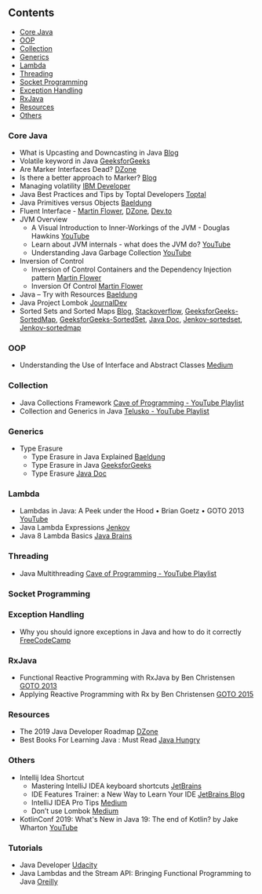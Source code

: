 ## Contents

* [Core Java](#core-java)
* [OOP](#oop)
* [Collection](#collection)
* [Generics](#generics)
* [Lambda](#lambda)
* [Threading](#threading)
* [Socket Programming](#socket-programming)
* [Exception Handling](#exception-handling)
* [RxJava](#rxjava)
* [Resources](#resources)
* [Others](#others)

### Core Java

* What is Upcasting and Downcasting in Java [Blog](https://www.codejava.net/java-core/the-java-language/what-is-upcasting-and-downcasting-in-java)
* Volatile keyword in Java [GeeksforGeeks](https://www.geeksforgeeks.org/volatile-keyword-in-java/)
* Are Marker Interfaces Dead? [DZone](https://dzone.com/articles/are-marker-interfaces-dead)
* Is there a better approach to Marker? [Blog](https://www.javacodegeeks.com/2012/10/is-there-a-better-approach-to-marker.html)
* Managing volatility [IBM Developer](https://www.ibm.com/developerworks/java/library/j-jtp06197/)
* Java Best Practices and Tips by Toptal Developers [Toptal](https://www.toptal.com/java/tips-and-practices)
* Java Primitives versus Objects [Baeldung](https://www.baeldung.com/java-primitives-vs-objects)
* Fluent Interface - [Martin Flower](https://martinfowler.com/bliki/FluentInterface.html), [DZone](https://dzone.com/articles/java-fluent-api-design), [Dev.to](https://dev.to/awwsmm/build-a-fluent-interface-in-java-in-less-than-5-minutes-m7e)
* JVM Overview
  * A Visual Introduction to Inner-Workings of the JVM - Douglas Hawkins [YouTube](https://youtu.be/JLFjY6Ixct8)
  * Learn about JVM internals - what does the JVM do? [YouTube](https://youtu.be/UwB0OSmkOtQ)
  * Understanding Java Garbage Collection [YouTube](https://youtu.be/Uj1_4shgXpk)
* Inversion of Control
  * Inversion of Control Containers and the Dependency Injection pattern [Martin Flower](https://martinfowler.com/articles/injection.html)
  * Inversion Of Control [Martin Flower](https://martinfowler.com/bliki/InversionOfControl.html)
* Java – Try with Resources [Baeldung](https://www.baeldung.com/java-try-with-resources)
* Java Project Lombok [JournalDev](https://www.journaldev.com/18124/java-project-lombok)
* Sorted Sets and Sorted Maps [Blog](http://etutorials.org/cert/java+certification/Chapter+11.+Collections+and+Maps/11.6+Sorted+Sets+and+Sorted+Maps/), [Stackoverflow](https://stackoverflow.com/questions/14743986/why-do-we-need-a-treemap-treeset-when-we-have-sortedmap-sortedset), [GeeksforGeeks-SortedMap](https://www.geeksforgeeks.org/sortedmap-java-examples/), [GeeksforGeeks-SortedSet](https://www.geeksforgeeks.org/sortedset-java-examples/), [Java Doc](https://docs.oracle.com/javase/tutorial/collections/interfaces/sorted-map.html), [Jenkov-sortedset](http://tutorials.jenkov.com/java-collections/sortedset.html), [Jenkov-sortedmap](http://tutorials.jenkov.com/java-collections/sortedmap.html)

### OOP

* Understanding the Use of Interface and Abstract Classes [Medium](https://medium.com/better-programming/understanding-use-of-interface-and-abstract-class-9a82f5f15837)

### Collection
* Java Collections Framework [Cave of Programming - YouTube Playlist](https://www.youtube.com/playlist?list=PLB841C370FAFB8EC7)
* Collection and Generics in Java [Telusko - YouTube Playlist](https://www.youtube.com/playlist?list=PLsyeobzWxl7oJj5BXYF088REBm-K4c_SR)

### Generics
* Type Erasure
  * Type Erasure in Java Explained [Baeldung](https://www.baeldung.com/java-type-erasure)
  * Type Erasure in Java [GeeksforGeeks](https://www.geeksforgeeks.org/type-erasure-java/)
  * Type Erasure [Java Doc](https://docs.oracle.com/javase/tutorial/java/generics/erasure.html)

### Lambda

* Lambdas in Java: A Peek under the Hood • Brian Goetz • GOTO 2013 [YouTube](https://www.youtube.com/watch?v=MLksirK9nnE)
* Java Lambda Expressions [Jenkov](http://tutorials.jenkov.com/java/lambda-expressions.html#lambda-body)
* Java 8 Lambda Basics [Java Brains](https://www.youtube.com/playlist?list=PLqq-6Pq4lTTa9YGfyhyW2CqdtW9RtY-I3)


### Threading
* Java Multithreading [Cave of Programming - YouTube Playlist](https://www.youtube.com/playlist?list=PLBB24CFB073F1048E)

### Socket Programming

### Exception Handling

* Why you should ignore exceptions in Java and how to do it correctly [FreeCodeCamp](https://medium.com/free-code-camp/why-you-should-ignore-exceptions-in-java-and-how-to-do-it-correctly-8e95e5775e58)

### RxJava
* Functional Reactive Programming with RxJava by Ben Christensen [GOTO 2013](https://youtu.be/_t06LRX0DV0)
* Applying Reactive Programming with Rx by Ben Christensen [GOTO 2015](https://youtu.be/8OcCSQS0tug)

### Resources
* The 2019 Java Developer Roadmap [DZone](https://dzone.com/articles/the-2019-java-developer-roadmap)
* Best Books For Learning Java : Must Read [Java Hungry](https://javahungry.blogspot.com/2014/02/best-books-for-learning-java-must-read.html)

### Others
* Intellij Idea Shortcut
  * Mastering IntelliJ IDEA keyboard shortcuts [JetBrains](https://www.jetbrains.com/help/idea/mastering-keyboard-shortcuts.html)
  * IDE Features Trainer: a New Way to Learn Your IDE [JetBrains Blog](https://blog.jetbrains.com/idea/2016/12/ide-features-trainer/)
  * IntelliJ IDEA Pro Tips [Medium](https://medium.com/@andrey_cheptsov/intellij-idea-pro-tips-6da48acafdb7)
  * Don’t use Lombok [Medium](https://medium.com/@vgonzalo/dont-use-lombok-672418daa819)
* KotlinConf 2019: What's New in Java 19: The end of Kotlin? by Jake Wharton [YouTube](https://youtu.be/te3OU9fxC8U)

### Tutorials
* Java Developer [Udacity](https://www.udacity.com/course/java-developer-nanodegree--nd035)
* Java Lambdas and the Stream API: Bringing Functional Programming to Java [Oreilly](https://www.oreilly.com/library/view/java-lambdas-and/9781484255940/)
